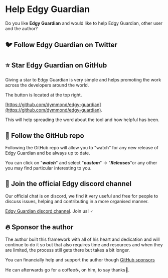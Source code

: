 # Help Edgy Guardian

Do you like **Edgy Guardian** and would like to help Edgy Guardian, other user and the author?

## 🐦 Follow Edgy Guardian on Twitter


## ⭐ Star **Edgy Guardian** on GitHub

Giving a star to Edgy Guardian is very simple and helps promoting the work across the developers around the world.

The button is located at the top right.

[https://github.com/dymmond/edgy-guardian](https://github.com/dymmond/edgy-guardian).

This will help spreading the word about the tool and how helpful has been.

## 👀 Follow the GitHub repo

Following the GitHub repo will allow you to "watch" for any new release of Edgy Guardian and be always up to date.

You can click on "***watch***" and select "***custom***" -> "***Releases***"or any other you may find particular
interesting to you.

## 💬 Join the official Edgy discord channel

Our official chat is on discord, we find it very useful and free for people to discuss issues, helping and contributing
in a more organised manner.

<a href="https://discord.gg/eMrM9sWWvu" target="_blank">Edgy Guardian discord channel</a>. Join us! 🗸

## 🔥 Sponsor the author

The author built this framework with all of his heart and dedication and will continue to do it so but that also
requires time and resources and when they are limited, the process still gets there but takes a bit longer.

You can financially help and support the author though [GitHub sponsors](https://github.com/sponsors/tarsil)

He can afterwards go for a coffee☕, on him, to say thanks🙏.
